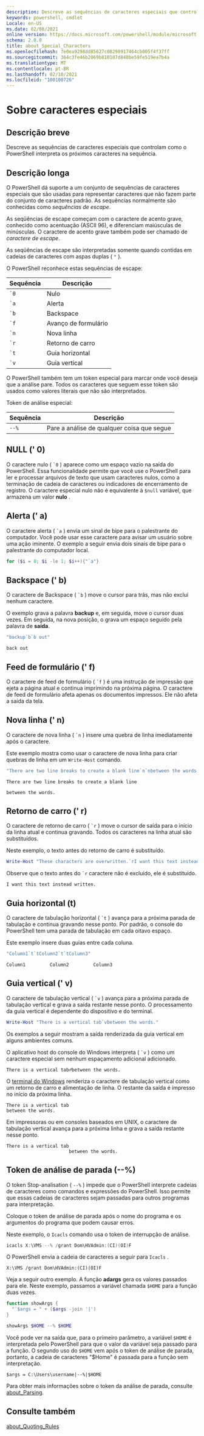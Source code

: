 ```yaml
---
description: Descreve as sequências de caracteres especiais que controlam como o PowerShell interpreta os próximos caracteres na sequência.
keywords: powershell, cmdlet
Locale: en-US
ms.date: 02/08/2021
online version: https://docs.microsoft.com/powershell/module/microsoft.powershell.core/about/about_special_characters?view=powershell-5.1&WT.mc_id=ps-gethelp
schema: 2.0.0
title: about_Special_Characters
ms.openlocfilehash: 7e0ea9298dd85627c08298917464cb005f4f37ff
ms.sourcegitcommit: 364c3fe46b2069b810107d840be59fe519ea7b4a
ms.translationtype: MT
ms.contentlocale: pt-BR
ms.lasthandoff: 02/10/2021
ms.locfileid: "100100726"
---
```

# <a name="about-special-characters"></a>Sobre caracteres especiais

## <a name="short-description"></a>Descrição breve

Descreve as sequências de caracteres especiais que controlam como o PowerShell interpreta os próximos caracteres na sequência.

## <a name="long-description"></a>Descrição longa

O PowerShell dá suporte a um conjunto de sequências de caracteres especiais que são usadas para representar caracteres que não fazem parte do conjunto de caracteres padrão. As sequências normalmente são conhecidas como _sequências de escape_.

As seqüências de escape começam com o caractere de acento grave, conhecido como acentuação (ASCII 96), e diferenciam maiúsculas de minúsculas. O caractere de acento grave também pode ser chamado de _caractere de escape_.

As seqüências de escape são interpretadas somente quando contidas em cadeias de caracteres com aspas duplas ( `"` ).

O PowerShell reconhece estas sequências de escape:

|  Sequência   |       Descrição       |
| ----------- | ----------------------- |
| `` `0 ``    | Nulo                    |
| `` `a ``    | Alerta                   |
| `` `b ``    | Backspace               |
| `` `f ``    | Avanço de formulário               |
| `` `n ``    | Nova linha                |
| `` `r ``    | Retorno de carro         |
| `` `t ``    | Guia horizontal          |
| `` `v ``    | Guia vertical            |

O PowerShell também tem um token especial para marcar onde você deseja que a análise pare. Todos os caracteres que seguem esse token são usados como valores literais que não são interpretados.

Token de análise especial:

| Sequência |            Descrição             |
| -------- | ---------------------------------- |
| `--%`    | Pare a análise de qualquer coisa que segue |

## <a name="null-0"></a>NULL (' 0)

O caractere nulo ( `` `0 `` ) aparece como um espaço vazio na saída do PowerShell.
Essa funcionalidade permite que você use o PowerShell para ler e processar arquivos de texto que usam caracteres nulos, como a terminação de cadeia de caracteres ou indicadores de encerramento de registro. O caractere especial nulo não é equivalente à `$null` variável, que armazena um valor **nulo** .

## <a name="alert-a"></a>Alerta (' a)

O caractere alerta ( `` `a `` ) envia um sinal de bipe para o palestrante do computador.
Você pode usar esse caractere para avisar um usuário sobre uma ação iminente. O exemplo a seguir envia dois sinais de bipe para o palestrante do computador local.

```powershell
for ($i = 0; $i -le 1; $i++){"`a"}
```

## <a name="backspace-b"></a>Backspace (' b)

O caractere de Backspace ( `` `b `` ) move o cursor para trás, mas não exclui nenhum caractere.

O exemplo grava a palavra **backup** e, em seguida, move o cursor duas vezes.
Em seguida, na nova posição, o grava um espaço seguido pela palavra de **saída**.

```powershell
"backup`b`b out"
```

```Output
back out
```

## <a name="form-feed-f"></a>Feed de formulário (' f)

O caractere de feed de formulário ( `` `f `` ) é uma instrução de impressão que ejeta a página atual e continua imprimindo na próxima página. O caractere de feed de formulário afeta apenas os documentos impressos. Ele não afeta a saída da tela.

## <a name="new-line-n"></a>Nova linha (' n)

O caractere de nova linha ( `` `n `` ) insere uma quebra de linha imediatamente após o caractere.

Este exemplo mostra como usar o caractere de nova linha para criar quebras de linha em um `Write-Host` comando.

```powershell
"There are two line breaks to create a blank line`n`nbetween the words."
```

```Output
There are two line breaks to create a blank line

between the words.
```

## <a name="carriage-return-r"></a>Retorno de carro (' r)

O caractere de retorno de carro ( `` `r `` ) move o cursor de saída para o início da linha atual e continua gravando. Todos os caracteres na linha atual são substituídos.

Neste exemplo, o texto antes do retorno de carro é substituído.

```powershell
Write-Host "These characters are overwritten.`rI want this text instead "
```

Observe que o texto antes do `` `r `` caractere não é excluído, ele é substituído.

```Output
I want this text instead written.
```

## <a name="horizontal-tab-t"></a>Guia horizontal (t)

O caractere de tabulação horizontal ( `` `t `` ) avança para a próxima parada de tabulação e continua gravando nesse ponto. Por padrão, o console do PowerShell tem uma parada de tabulação em cada oitavo espaço.

Este exemplo insere duas guias entre cada coluna.

```powershell
"Column1`t`tColumn2`t`tColumn3"
```

```Output
Column1         Column2         Column3
```

## <a name="vertical-tab-v"></a>Guia vertical (' v)

O caractere de tabulação vertical ( `` `v `` ) avança para a próxima parada de tabulação vertical e grava a saída restante nesse ponto. O processamento da guia vertical é dependente do dispositivo e do terminal.

```powershell
Write-Host "There is a vertical tab`vbetween the words."
```

Os exemplos a seguir mostram a saída renderizada da guia vertical em alguns ambientes comuns.

O aplicativo host do console do Windows interpreta ( `` `v `` ) como um caractere especial sem nenhum espaçamento adicional adicionado.

```Output
There is a vertical tab♂between the words.
```

O [terminal do Windows](https://www.microsoft.com/p/windows-terminal/9n0dx20hk701) renderiza o caractere de tabulação vertical como um retorno de carro e alimentação de linha. O restante da saída é impresso no início da próxima linha.

```Output
There is a vertical tab
between the words.
```

Em impressoras ou em consoles baseados em UNIX, o caractere de tabulação vertical avança para a próxima linha e grava a saída restante nesse ponto.

```Output
There is a vertical tab
                       between the words.
```

## <a name="stop-parsing-token---"></a>Token de análise de parada (--%)

O token Stop-analisation ( `--%` ) impede que o PowerShell interprete cadeias de caracteres como comandos e expressões do PowerShell. Isso permite que essas cadeias de caracteres sejam passadas para outros programas para interpretação.

Coloque o token de análise de parada após o nome do programa e os argumentos do programa que podem causar erros.

Neste exemplo, o `Icacls` comando usa o token de interrupção de análise.

```powershell
icacls X:\VMS --% /grant Dom\HVAdmin:(CI)(OI)F
```

O PowerShell envia a cadeia de caracteres a seguir para `Icacls` .

```
X:\VMS /grant Dom\HVAdmin:(CI)(OI)F
```

Veja a seguir outro exemplo. A função **adargs** gera os valores passados para ele. Neste exemplo, passamos a variável chamada `$HOME` para a função duas vezes.

```powershell
function showArgs {
  "`$args = " + ($args -join '|')
}

showArgs $HOME --% $HOME
```

Você pode ver na saída que, para o primeiro parâmetro, a variável `$HOME` é interpretada pelo PowerShell para que o valor da variável seja passado para a função. O segundo uso do `$HOME` vem após o token de análise de parada, portanto, a cadeia de caracteres "$Home" é passada para a função sem interpretação.

```Output
$args = C:\Users\username|--%|$HOME
```

Para obter mais informações sobre o token da análise de parada, consulte [about_Parsing](about_Parsing.md).

## <a name="see-also"></a>Consulte também

[about_Quoting_Rules](about_Quoting_Rules.md)
